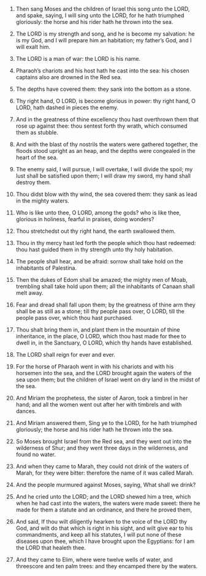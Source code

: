 1. Then sang Moses and the children of Israel this song unto the
LORD, and spake, saying, I will sing unto the LORD, for he hath
triumphed gloriously: the horse and his rider hath he thrown into the
sea.

2. The LORD is my strength and song, and he is become my salvation:
he is my God, and I will prepare him an habitation; my father’s God,
and I will exalt him.

3. The LORD is a man of war: the LORD is his name.

4. Pharaoh’s chariots and his host hath he cast into the sea: his
chosen captains also are drowned in the Red sea.

5. The depths have covered them: they sank into the bottom as a
stone.

6. Thy right hand, O LORD, is become glorious in power: thy right
hand, O LORD, hath dashed in pieces the enemy.

7. And in the greatness of thine excellency thou hast overthrown
them that rose up against thee: thou sentest forth thy wrath, which
consumed them as stubble.

8. And with the blast of thy nostrils the waters were gathered
together, the floods stood upright as an heap, and the depths were
congealed in the heart of the sea.

9. The enemy said, I will pursue, I will overtake, I will divide the
spoil; my lust shall be satisfied upon them; I will draw my sword, my
hand shall destroy them.

10. Thou didst blow with thy wind, the sea covered them: they sank
as lead in the mighty waters.

11. Who is like unto thee, O LORD, among the gods? who is like thee,
glorious in holiness, fearful in praises, doing wonders?

12. Thou
stretchedst out thy right hand, the earth swallowed them.

13. Thou in thy mercy hast led forth the people which thou hast
redeemed: thou hast guided them in thy strength unto thy holy
habitation.

14. The people shall hear, and be afraid: sorrow shall take hold on
the inhabitants of Palestina.

15. Then the dukes of Edom shall be amazed; the mighty men of Moab,
trembling shall take hold upon them; all the inhabitants of Canaan
shall melt away.

16. Fear and dread shall fall upon them; by the greatness of thine
arm they shall be as still as a stone; till thy people pass over, O
LORD, till the people pass over, which thou hast purchased.

17. Thou shalt bring them in, and plant them in the mountain of
thine inheritance, in the place, O LORD, which thou hast made for thee
to dwell in, in the Sanctuary, O LORD, which thy hands have
established.

18. The LORD shall reign for ever and ever.

19. For the horse of Pharaoh went in with his chariots and with his
horsemen into the sea, and the LORD brought again the waters of the
sea upon them; but the children of Israel went on dry land in the
midst of the sea.

20. And Miriam the prophetess, the sister of Aaron, took a timbrel
in her hand; and all the women went out after her with timbrels and
with dances.

21. And Miriam answered them, Sing ye to the LORD, for he hath
triumphed gloriously; the horse and his rider hath he thrown into the
sea.

22. So Moses brought Israel from the Red sea, and they went out into
the wilderness of Shur; and they went three days in the wilderness,
and found no water.

23. And when they came to Marah, they could not drink of the waters
of Marah, for they were bitter: therefore the name of it was called
Marah.

24. And the people murmured against Moses, saying, What shall we
drink?

25. And he cried unto the LORD; and the LORD shewed him a
tree, which when he had cast into the waters, the waters were made
sweet: there he made for them a statute and an ordinance, and there he
proved them,

26. And said, If thou wilt diligently hearken to the
voice of the LORD thy God, and wilt do that which is right in his
sight, and wilt give ear to his commandments, and keep all his
statutes, I will put none of these diseases upon thee, which I have
brought upon the Egyptians: for I am the LORD that healeth thee.

27. And they came to Elim, where were twelve wells of water, and
threescore and ten palm trees: and they encamped there by the waters.